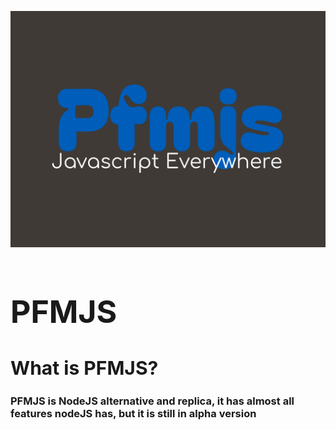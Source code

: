 ![PFMJS](pfmjs-high-resolution-logo.png)

<h1 style="font-size: 50px;">PFMJS</h1>
<h2 style="font-size: 30px;">What is PFMJS?</h2>
<h3>PFMJS is NodeJS alternative and replica, it has almost all features nodeJS has, but it is still in alpha version</h3>
<script>console.log('Hello, World!')</script>